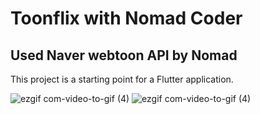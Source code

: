 # Toonflix with Nomad Coder



## Used Naver webtoon API by Nomad

This project is a starting point for a Flutter application.


![ezgif com-video-to-gif (4)](https://user-images.githubusercontent.com/115512265/223695504-7b891278-ec75-4113-99f2-c6642935084e.gif)
![ezgif com-video-to-gif (4)](https://user-images.githubusercontent.com/115512265/223695261-f5486710-1a7e-4052-97e6-a47544d951aa.gif)

